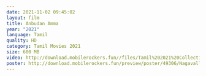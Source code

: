 ```yaml
---
date: 2021-11-02 09:45:02
layout: film
title: Anbudan Amma
year: "2021"
language: Tamil
quality: HD
category: Tamil Movies 2021
size: 600 MB
video: http://download.mobilerockers.fun//files/Tamil%202021%20Collection/Anbudan%20Amma%20(2021)/Anbudan%20Amma%20(2021)%20Full%20Movies/Anbudan%20Amma%20(2021)%20HDRip/Anbudan%20Amma%20(2021)%20HDRip%20Single%20Part.mp4
poster: http://download.mobilerockers.fun/preview/poster/49306/Nagavalli%20(2021).png
---
```

